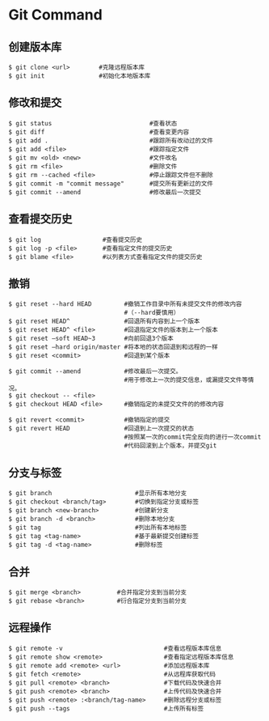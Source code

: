# Git Command##  创建版本库```shell$ git clone <url>        #克隆远程版本库$ git init               #初始化本地版本库```## 修改和提交```shell$ git status                           #查看状态$ git diff                             #查看变更内容$ git add .                            #跟踪所有改动过的文件$ git add <file>                       #跟踪指定文件$ git mv <old> <new>                   #文件改名$ git rm <file>                        #删除文件$ git rm --cached <file>               #停止跟踪文件但不删除$ git commit -m "commit message"       #提交所有更新过的文件$ git commit --amend                   #修改最后一次提交```## 查看提交历史```shell$ git log                 #查看提交历史$ git log -p <file>       #查看指定文件的提交历史$ git blame <file>        #以列表方式查看指定文件的提交历史```## 撤销```shell$ git reset --hard HEAD         #撤销工作目录中所有未提交文件的修改内容                                #（--hard要慎用）$ git reset HEAD^               #回退所有内容到上一个版本$ git reset HEAD^ <file>        #回退指定文件的版本到上一个版本  $ git reset –soft HEAD~3        #向前回退3个版本$ git reset –hard origin/master #将本地的状态回退到和远程的一样$ git reset <commit>            #回退到某个版本 $ git commit --amend            #修改最后一次提交。                                #用于修改上一次的提交信息，或漏提交文件等情况。$ git checkout -- <file>               $ git checkout HEAD <file>      #撤销指定的未提交文件的的修改内容$ git revert <commit>           #撤销指定的提交$ git revert HEAD               #回退到上一次提交的状态                                #按照某一次的commit完全反向的进行一次commit                                #代码回滚到上个版本，并提交git```## 分支与标签```shell$ git branch                       #显示所有本地分支$ git checkout <branch/tag>        #切换到指定分支或标签$ git branch <new-branch>          #创建新分支$ git branch -d <branch>           #删除本地分支$ git tag                          #列出所有本地标签$ git tag <tag-name>               #基于最新提交创建标签$ git tag -d <tag-name>            #删除标签```## 合并```shell$ git merge <branch>          #合并指定分支到当前分支$ git rebase <branch>         #衍合指定分支到当前分支```## 远程操作```shell$ git remote -v                            #查看远程版本库信息$ git remote show <remote>                 #查看指定远程版本库信息$ git remote add <remote> <url>            #添加远程版本库$ git fetch <remote>                       #从远程库获取代码$ git pull <remote> <branch>               #下载代码及快速合并$ git push <remote> <branch>               #上传代码及快速合并$ git push <remote> :<branch/tag-name>     #删除远程分支或标签$ git push --tags                          #上传所有标签```